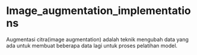 # Image_augmentation_implementations
Augmentasi citra(image augmentation) adalah teknik mengubah data yang ada untuk membuat beberapa data lagi untuk proses pelatihan model. 

